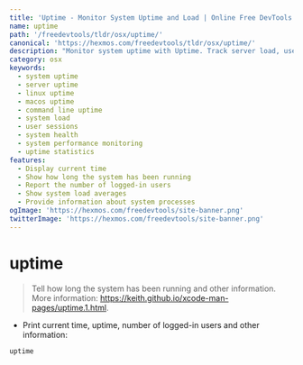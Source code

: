 ```yaml
---
title: 'Uptime - Monitor System Uptime and Load | Online Free DevTools by Hexmos'
name: uptime
path: '/freedevtools/tldr/osx/uptime/'
canonical: 'https://hexmos.com/freedevtools/tldr/osx/uptime/'
description: "Monitor system uptime with Uptime. Track server load, user sessions, and system health. Get real-time insights into your system's performance. Free online tool, no registration required."
category: osx
keywords:
  - system uptime
  - server uptime
  - linux uptime
  - macos uptime
  - command line uptime
  - system load
  - user sessions
  - system health
  - system performance monitoring
  - uptime statistics
features:
  - Display current time
  - Show how long the system has been running
  - Report the number of logged-in users
  - Show system load averages
  - Provide information about system processes
ogImage: 'https://hexmos.com/freedevtools/site-banner.png'
twitterImage: 'https://hexmos.com/freedevtools/site-banner.png'
---
```


# uptime

> Tell how long the system has been running and other information.
> More information: <https://keith.github.io/xcode-man-pages/uptime.1.html>.

- Print current time, uptime, number of logged-in users and other information:

`uptime`
